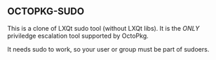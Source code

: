 ## OCTOPKG-SUDO

This is a clone of LXQt sudo tool (without LXQt libs). It is the *ONLY* priviledge escalation tool supported by OctoPkg.

It needs sudo to work, so your user or group must be part of sudoers.
